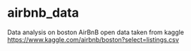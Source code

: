 # airbnb_data
Data analysis on boston AirBnB open data taken from kaggle https://www.kaggle.com/airbnb/boston?select=listings.csv

